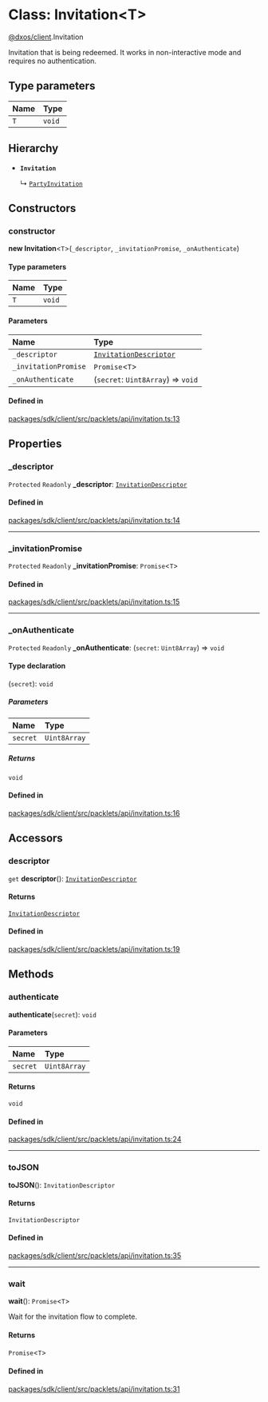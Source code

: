 # Class: Invitation<T\>

[@dxos/client](../modules/dxos_client.md).Invitation

Invitation that is being redeemed.
It works in non-interactive mode and requires no authentication.

## Type parameters

| Name | Type |
| :------ | :------ |
| `T` | `void` |

## Hierarchy

- **`Invitation`**

  ↳ [`PartyInvitation`](dxos_client.PartyInvitation.md)

## Constructors

### constructor

**new Invitation**<`T`\>(`_descriptor`, `_invitationPromise`, `_onAuthenticate`)

#### Type parameters

| Name | Type |
| :------ | :------ |
| `T` | `void` |

#### Parameters

| Name | Type |
| :------ | :------ |
| `_descriptor` | [`InvitationDescriptor`](dxos_client.InvitationDescriptor.md) |
| `_invitationPromise` | `Promise`<`T`\> |
| `_onAuthenticate` | (`secret`: `Uint8Array`) => `void` |

#### Defined in

[packages/sdk/client/src/packlets/api/invitation.ts:13](https://github.com/dxos/dxos/blob/main/packages/sdk/client/src/packlets/api/invitation.ts#L13)

## Properties

### \_descriptor

 `Protected` `Readonly` **\_descriptor**: [`InvitationDescriptor`](dxos_client.InvitationDescriptor.md)

#### Defined in

[packages/sdk/client/src/packlets/api/invitation.ts:14](https://github.com/dxos/dxos/blob/main/packages/sdk/client/src/packlets/api/invitation.ts#L14)

___

### \_invitationPromise

 `Protected` `Readonly` **\_invitationPromise**: `Promise`<`T`\>

#### Defined in

[packages/sdk/client/src/packlets/api/invitation.ts:15](https://github.com/dxos/dxos/blob/main/packages/sdk/client/src/packlets/api/invitation.ts#L15)

___

### \_onAuthenticate

 `Protected` `Readonly` **\_onAuthenticate**: (`secret`: `Uint8Array`) => `void`

#### Type declaration

(`secret`): `void`

##### Parameters

| Name | Type |
| :------ | :------ |
| `secret` | `Uint8Array` |

##### Returns

`void`

#### Defined in

[packages/sdk/client/src/packlets/api/invitation.ts:16](https://github.com/dxos/dxos/blob/main/packages/sdk/client/src/packlets/api/invitation.ts#L16)

## Accessors

### descriptor

`get` **descriptor**(): [`InvitationDescriptor`](dxos_client.InvitationDescriptor.md)

#### Returns

[`InvitationDescriptor`](dxos_client.InvitationDescriptor.md)

#### Defined in

[packages/sdk/client/src/packlets/api/invitation.ts:19](https://github.com/dxos/dxos/blob/main/packages/sdk/client/src/packlets/api/invitation.ts#L19)

## Methods

### authenticate

**authenticate**(`secret`): `void`

#### Parameters

| Name | Type |
| :------ | :------ |
| `secret` | `Uint8Array` |

#### Returns

`void`

#### Defined in

[packages/sdk/client/src/packlets/api/invitation.ts:24](https://github.com/dxos/dxos/blob/main/packages/sdk/client/src/packlets/api/invitation.ts#L24)

___

### toJSON

**toJSON**(): `InvitationDescriptor`

#### Returns

`InvitationDescriptor`

#### Defined in

[packages/sdk/client/src/packlets/api/invitation.ts:35](https://github.com/dxos/dxos/blob/main/packages/sdk/client/src/packlets/api/invitation.ts#L35)

___

### wait

**wait**(): `Promise`<`T`\>

Wait for the invitation flow to complete.

#### Returns

`Promise`<`T`\>

#### Defined in

[packages/sdk/client/src/packlets/api/invitation.ts:31](https://github.com/dxos/dxos/blob/main/packages/sdk/client/src/packlets/api/invitation.ts#L31)
